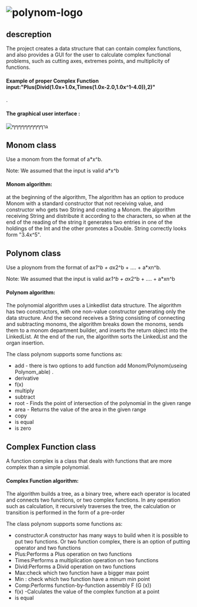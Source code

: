 # ![polynom-logo](https://user-images.githubusercontent.com/54840897/68753489-cce32080-060d-11ea-87a8-793152128a46.png)

## descreption
The project creates a data structure that can contain complex functions, and also provides a GUI for the user to calculate complex functional problems, such as cutting axes, extremes points, and multiplicity of functions.
   
 #### Example of proper Complex Function input:"Plus(Divid(1.0x+1.0x,Times(1.0x-2.0,1.0x^1-4.0)),2)"

.
#### The graphical user interface : 
![גרףףףףףףףףףף](https://user-images.githubusercontent.com/54840897/70615327-d9f72d80-1c14-11ea-9a06-05620697931b.PNG)




## Monom class
Use a monom from the format of a*x^b.

   Note: We assumed that the input is valid
   a*x^b

#### Monom algorithm:
at the beginning of the algorithm, The algorithm has an option to
produce Monom with a standard constructor that not receiving value, and
constructor who gets two String and creating a Monom. the algorithm receiving
String and distribute it according to the characters, so when at the end of the
reading of the string it generates two entries in one of the holdings of the Int and the
other promotes a Double. String correctly looks form "3.4x^5". 


## Polynom class
Use a ploynom from the format of a*x1^b + a*x2^b + .... + a*xn^b.

   Note: We assumed that the input is valid
   a*x1^b + a*x2^b + .... + a*xn^b

####  Polynom algorithm:
The polynomial algorithm uses a Linkedlist data structure. The algorithm has two
constructors, with one non-value constructor generating only the data structure.
And the second receives a String consisting of connecting and subtracting monoms,
the algorithm breaks down the monoms, sends them to a monom department
builder, and inserts the return object into the LinkedList. At the end of the run, the
algorithm sorts the LinkedList and the organ insertion.

The class polynom supports some functions as:
- add - there is two options to add function add Monom/Polynom(useing Polynom_able) . 
- derivative 
- f(x)
- multiply 
- subtract 
- root - Finds the point of intersection of the polynomial in the given range
- area - Returns the value of the area in the given range
- copy
- is equal 
- is zero

## Complex Function class
A function complex is a class that deals with functions that are more complex than a simple polynomial.

#### Complex Function algorithm:
The algorithm builds a tree, as a binary tree, where each operator is located and connects two functions, or two complex functions.
In any operation such as calculation, it recursively traverses the tree, the calculation or transition is performed in the form of a pre-order

The class polynom supports some functions as:
- constructor:A constructor has many ways to build when it is possible to put two functions.
   Or two function complex, there is an option of putting operator and two functions 
- Plus:Performs a Plus operation on two functions
- Times:Performs a multiplication operation on two functions
- Divid:Performs a Divid operation on two functions
- Max:check which two function have a bigger max point
- Min : check which two function have a minum min point
- Comp:Performs function-by-function assembly F (G (x))
- f(x) -Calculates the value of the complex function at a point
- is equal 

